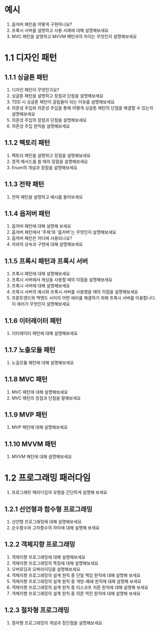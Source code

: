 # 예시
1. 옵저버 패턴을 어떻게 구현하나요?
2. 프록시 서버를 설명하고 사용 사례에 대해 설명해보세요
3. MVC 패턴을 설명하고 MVVM 패턴과의 차이는 무엇인지 설명해보세요

# 1.1 디자인 패턴

## 1.1.1 싱글톤 패턴

1. 디자인 패턴이 무엇인가요?
2. 싱글톤 패턴을 설명하고 장점과 단점을 설명해보세요
3. TDD 시 싱글톤 패턴이 걸림돌이 되는 이유를 설명해보세요
4. 의존성 주입와 의존성 주입을 통해 어떻게 싱글톤 패턴의 단점을 해결할 수 있는지 설명해보세요
5. 의존성 주입의 장점과 단점을 설명해보세요
6. 의존성 주입 원칙을 설명해보세요
 
## 1.1.2 팩토리 패턴

1. 팩토리 패턴을 설명하고 장점을 설명해보세요
2. 정적 메서드를 쓸 때의 장점을 설명해보세요
3. Enum의 개념과 장점을 설명해보세요

## 1.1.3 전략 패턴

1. 전략 패턴을 설명하고 예시를 들어보세요

## 1.1.4 옵저버 패턴

1. 옵저버 패턴에 대해 설명해 보세요
2. 옵저버 패턴에서 '주체'와 '옵저버'는 무엇인지 설명해보세요
3. 옵저버 패턴은 어디에 사용되나요?
4. 자바의 상속과 구현에 대해 설명해보세요

## 1.1.5 프록시 패턴과 프록시 서버
1. 프록시 패턴에 대해 설명해보세요
2. 프록시 서버에서 캐싱을 사용할 때의 이점을 설명해보세요
3. 프록시 서버에 대해 설명해보세요
4. 프록시 서버의 예시와 프록시 서버를 사용했을 때의 이점을 설명해보세요
5.  프론트엔드와 백엔드 사이의 어떤 에러를 해결하기 위해 프록시 서버를 이용합니다. 이 에러가 무엇인지 설명해보세요

## 1.1.6 이터레이터 패턴
1. 이터레이터 패턴에 대해 설명해보세요


## 1.1.7 노출모듈 패턴
1. 노출모듈 패턴에 대해 설명해보세요

## 1.1.8 MVC 패턴
1. MVC 패턴에 대해 설명해보세요
2. MVC 패턴의 장점과 단점을 말해보세요

## 1.1.9 MVP 패턴
1. MVP 패턴에 대해 설명해보세요

## 1.1.10 MVVM 패턴
1. MVVM 패턴에 대해 설명해보세요

# 1.2 프로그래밍 패러다임

1. 프로그래민 패러다임의 유형을 간단하게 설명해 보세요

## 1.2.1 선언형과 함수형 프로그래밍
1. 선언형 프로그래밍에 대해 설명해보세요
2. 순수함수와 고차함수의 차이에 대해 설명해 보세요

## 1.2.2 객체지향 프로그래밍
1. 객체지향 프로그래밍에 대해 설명해보세요
2. 객체지향 프로그래밍의 특징에 대해 설명해보세요
3. 오버로딩과 오버라이딩을 설명해보세요
4. 객체지향 프로그래밍의 설계 원칙 중 단일 책임 원칙에 대해 설명해 보세요
5. 객체지향 프로그래밍의 설계 원칙 중 개방-폐쇄 원칙에 대해 설명해 보세요
6. 객체지향 프로그래밍의 설계 원칙 중 리스코프 치환 원칙에 대해 설명해 보세요
7. 객체지향 프로그래밍의 설계 원칙 중 의존 역전 원칙에 대해 설명해 보세요

## 1.2.3 절차형 프로그래밍
1. 절차형 프로그래밍의 개념과 장단점을 설명해보세요



